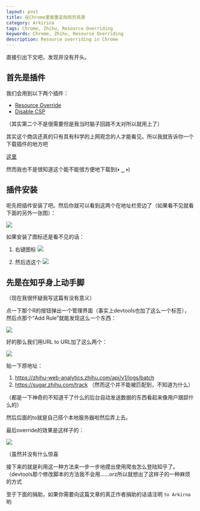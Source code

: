 ```yaml
---
layout: post
title: 在Chrome里面重定向网页资源
category: Arkirina
tags: Chrome, Zhihu, Resource Overriding
keywords: Chrome, Zhihu, Resource Overriding
description: Resource overriding in Chrome
---
```


直接引出下文吧，发现并没有开头。

## 首先是插件

我们会用到以下两个插件：

* [Resource Override](https://chrome.google.com/webstore/detail/pkoacgokdfckfpndoffpifphamojphii)
* [Disable CSP](https://chrome.google.com/webstore/detail/disable-content-security/ieelmcmcagommplceebfedjlakkhpden)

（其实第二个不是很需要但是我当时脑子回路不太对所以就用上了）

其实这个商店还真的只有具有科学的上网观念的人才能看见。所以我就告诉你一个下载插件的地方吧

[这里](https://chrome-extension-downloader.com/)

然而我也不是很知道这个能不能很方便地下载到(◐‿◑)﻿


## 插件安装

呃先把插件安装了吧。然后你就可以看到这两个在地址栏旁边了（如果看不见就看下面的另外一张图）：

![](https://coding.net/u/ice1000/p/Images/git/raw/master/misc/chrome-toolbar-w-plugins.png)

如果安装了图标还是看不见的话：

1. 右键图标 ![](https://coding.net/u/ice1000/p/Images/git/raw/master/misc/hidden-plugin-icon-show-1.png)

2. 然后选这个 ![](https://coding.net/u/ice1000/p/Images/git/raw/master/misc/hidden-plugin-icon-show-2.png)

## 先是在知乎身上动手脚

（现在我很怀疑我写这篇有没有意义）

点一下那个R的按钮弹出一个管理界面（事实上devtools也加了这么一个标签），然后点那个“Add Rule”就能发现这么一个东西：

![](https://coding.net/u/ice1000/p/Images/git/raw/master/blog-img/akirina/resource-override-2.png)

好的那么我们用URL to URL加了这么两个：

![](https://coding.net/u/ice1000/p/Images/git/raw/master/blog-img/akirina/resource-override-1.png)

贴一下原地址：

1. https://zhihu-web-analytics.zhihu.com/api/v1/logs/batch
2. https://sugar.zhihu.com/track （然而这个并不能被匹配到，不知道为什么）

（都是一下神奇的不知道干了什么的后台自动发送数据的东西看起来像用户跟踪什么的）

然后后面的to就是自己搭个本地服务器啦然后弄上去。

最后override的效果是这样子的：

![](https://coding.net/u/ice1000/p/Images/git/raw/master/blog-img/akirina/redirection-in-devtools.png)

（虽然并没有什么惊喜

接下来的就是利用这一种方法来一步一步地摸出使用爬虫怎么登陆知乎了。
（devtools那个修改脚本的方法我不会用……orz所以就想出了这样子的一种麻烦的方式

至于下面的捐助，如果你需要向这篇文章的真正作者捐助的话请注明 `to Arkirna` 哟